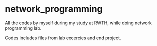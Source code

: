 # network_programming

All the codes by myself during my study at RWTH, while doing network programming lab.

Codes includes files from lab excercies and end project.
